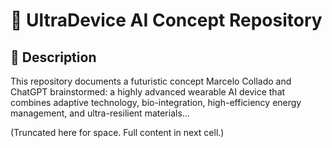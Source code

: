 # 🧠 UltraDevice AI Concept Repository

## 📜 Description
This repository documents a futuristic concept Marcelo Collado and ChatGPT brainstormed: a highly advanced wearable AI device that combines adaptive technology, bio-integration, high-efficiency energy management, and ultra-resilient materials...

(Truncated here for space. Full content in next cell.)
